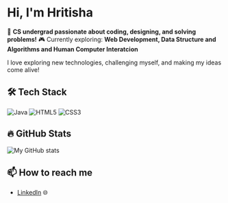 # Hi, I'm Hritisha 

🚀 **CS undergrad passionate about coding, designing, and solving problems!**
🎮 Currently exploring: **Web Development, Data Structure and Algorithms and Human Computer Interatcion**  

I love exploring new technologies, challenging myself, and making my ideas come alive! 

## 🛠 Tech Stack
![Java](https://img.shields.io/badge/Java-007396?style=for-the-badge&logo=java&logoColor=white)
![HTML5](https://img.shields.io/badge/HTML5-E34F26?style=for-the-badge&logo=html5&logoColor=white)
![CSS3](https://img.shields.io/badge/CSS3-1572B6?style=for-the-badge&logo=css3&logoColor=white)

## 🔥 GitHub Stats
![My GitHub stats](https://github-readme-stats.vercel.app/api?username=Hritisha&show_icons=true&theme=radical)

## 📫 How to reach me
- [LinkedIn](https://www.linkedin.com/in/hritisha-choudhury/) 🌐

